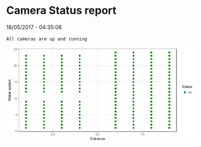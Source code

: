 Camera Status report
================
18/05/2017 - 04:35:08

    All cameras are up and running

![](camreport_files/figure-markdown_github/unnamed-chunk-2-1.png)
